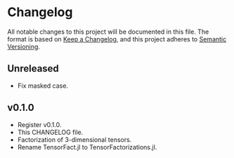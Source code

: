 # Changelog

All notable changes to this project will be documented in this file. The format is based on [Keep a Changelog](https://keepachangelog.com/en/1.0.0/), and this project adheres to [Semantic Versioning](https://semver.org/spec/v2.0.0.html).

## Unreleased

- Fix masked case.

## v0.1.0

- Register v0.1.0.
- This CHANGELOG file.
- Factorization of 3-dimensional tensors.
- Rename TensorFact.jl to TensorFactorizations.jl.
